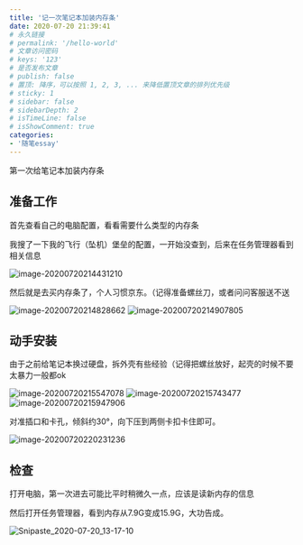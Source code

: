 ```yaml
---
title: '记一次笔记本加装内存条'
date: 2020-07-20 21:39:41
# 永久链接
# permalink: '/hello-world'
# 文章访问密码
# keys: '123'
# 是否发布文章
# publish: false
# 置顶: 降序，可以按照 1, 2, 3, ... 来降低置顶文章的排列优先级
# sticky: 1
# sidebar: false
# sidebarDepth: 2
# isTimeLine: false
# isShowComment: true
categories:
- '随笔essay'
---
```






第一次给笔记本加装内存条

<!-- more -->

## 准备工作

首先查看自己的电脑配置，看看需要什么类型的内存条

我搜了一下我的飞行（坠机）堡垒的配置，一开始没查到，后来在任务管理器看到相关信息

![image-20200720214431210](https://chanx-1251137349.file.myqcloud.com/image-20200720214431210.png)

然后就是去买内存条了，个人习惯京东。（记得准备螺丝刀，或者问问客服送不送

<img src="https://chanx-1251137349.file.myqcloud.com/image-20200720214828662.png" alt="image-20200720214828662"  />

<img src="https://chanx-1251137349.file.myqcloud.com/image-20200720214907805.png" alt="image-20200720214907805"  />

## 动手安装

由于之前给笔记本换过硬盘，拆外壳有些经验（记得把螺丝放好，起壳的时候不要太暴力一般都ok

<img src="https://chanx-1251137349.file.myqcloud.com/image-20200720215547078.png" alt="image-20200720215547078"  />

<img src="https://chanx-1251137349.file.myqcloud.com/image-20200720215743477.png" alt="image-20200720215743477"  />

<img src="https://chanx-1251137349.file.myqcloud.com/image-20200720215947906.png" alt="image-20200720215947906"  />

对准插口和卡孔，倾斜约30°，向下压到两侧卡扣卡住即可。

<img src="https://chanx-1251137349.file.myqcloud.com/image-20200720220231236.png" alt="image-20200720220231236"  />



## 检查

打开电脑，第一次进去可能比平时稍微久一点，应该是读新内存的信息

然后打开任务管理器，看到内存从7.9G变成15.9G，大功告成。

<img src="https://chanx-1251137349.file.myqcloud.com/Snipaste_2020-07-20_13-17-10.png" alt="Snipaste_2020-07-20_13-17-10" />

